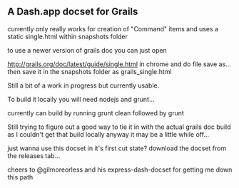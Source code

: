 A Dash.app docset for Grails
------------------------------

currently only really works for creation of "Command" items and uses a static single.html within snapshots folder

to use a newer version of grails doc you can just open 

http://grails.org/doc/latest/guide/single.html in chrome and do file save as...
then save it in the snapshots folder as grails_single.html

Still a bit of a work in progress but currently usable.


To build it locally you will need nodejs and grunt...

currently can build by running
	grunt clean
followed by 
	grunt

Still trying to figure out a good way to tie it in with the actual grails doc build 
as I couldn't get that build locally anyway it may be a little while off... 

just wanna use this docset in it's first cut state? 
download the docset from the releases tab... 

cheers to @gilmoreorless and his express-dash-docset for getting me down this path 
